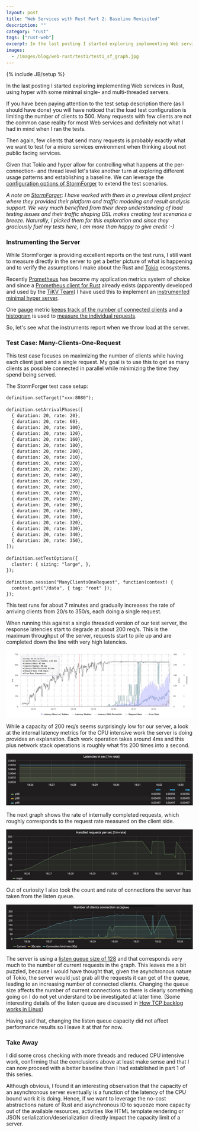 ```yaml
---
layout: post
title: "Web Services with Rust Part 2: Baseline Revisited"
description: ""
category: "rust"
tags: ["rust-web"]
excerpt: In the last posting I started exploring implementing Web services in Rust, using hyper with some minimal single- and multi-threaded servers.
images:
  - /images/blog/web-rust/test1/test1_sf_graph.jpg
---
```

{% include JB/setup %}

In the last posting I started exploring implementing Web services in Rust, using
hyper with some minimal single- and multi-threaded servers.

If you have been paying attention to the test setup description there (as I should have
done) you will have noticed that the load test configuration is limiting the number
of clients to 500. Many requests with few clients are not the common case reality for
most Web services and definitely not what I had in mind when I ran the tests.

Then again, few clients that send many requests is probably exactly what we want to
test for a micro services environment when thinking about not public facing services.

Given that Tokio and hyper allow for controlling what happens at the per-connection-
and thread level let's take another turn at exploring different usage patterns and
establishing a baseline. We can leverage the
[configuration options of StormForger](https://docs.stormforger.com/reference/)
to extend the test scenarios.

*A note on [StormForger](https://stormforger.com/): I have worked with them in
a previous client project where they provided their platform and traffic modeling
and result analysis support. We very much benefited from their deep understanding of
load testing issues and their traffic shaping DSL makes creating test scenarios a
breeze. Naturally, I picked them for this exploration and since they graciously
fuel my tests here, I am more than happy to give credit :-)*

### Instrumenting the Server

While StormForger is providing excellent reports on the test runs, I still want
to measure directly in the server to get a better picture of what is happening
and to verify the assumptions I make about the Rust and [Tokio](https://tokio.rs/)
ecosystems.

Recently [Prometheus](https://prometheus.io) has become my application metrics
system of choice and since a [Prometheus client for Rust](https://github.com/pingcap/rust-prometheus)
already exists (apparently developed and used by the [TiKV Team](https://github.com/pingcap/tikv))
I have used this to implement an [instrumented minimal hyper server](https://github.com/algermissen/web-rust/blob/master/src/bin/ts2.rs).

One [gauge](https://prometheus.io/docs/concepts/metric_types/#gauge)
metric [keeps track of the number of connected clients](https://github.com/algermissen/web-rust/blob/master/src/bin/ts2.rs#L57)
and a [histogram](https://prometheus.io/docs/concepts/metric_types/#histogram) is
used to [measure the individual requests](https://github.com/algermissen/web-rust/blob/master/src/bin/ts2.rs#L73).

So, let's see what the instruments report when we throw load at the server.

### Test Case: Many-Clients-One-Request

This test case focuses on maximizing the number of clients while having each
client just send a single request. My goal is to use this to get as many
clients as possible connected in parallel while minimizing the time they spend
being served.

The StormForger test case setup:

    definition.setTarget("xxx:8080");

    definition.setArrivalPhases([
      { duration: 20, rate: 20},
      { duration: 20, rate: 60},
      { duration: 20, rate: 100},
      { duration: 20, rate: 120},
      { duration: 20, rate: 160},
      { duration: 20, rate: 180},
      { duration: 20, rate: 200},
      { duration: 20, rate: 210},
      { duration: 20, rate: 220},
      { duration: 20, rate: 230},
      { duration: 20, rate: 240},
      { duration: 20, rate: 250},
      { duration: 20, rate: 260},
      { duration: 20, rate: 270},
      { duration: 20, rate: 280},
      { duration: 20, rate: 290},
      { duration: 20, rate: 300},
      { duration: 20, rate: 310},
      { duration: 20, rate: 320},
      { duration: 20, rate: 330},
      { duration: 20, rate: 340},
      { duration: 20, rate: 350},
    ]);

    definition.setTestOptions({
      cluster: { sizing: "large", },
    });

    definition.session("ManyClientsOneRequest", function(context) {
      context.get("/data", { tag: "root" });
    });

This test runs for about 7 minutes and gradually increases the rate of arriving clients from
20/s to 350/s, each doing a single request.

When running this against a single threaded version of our test server, the response
latencies start to degrade at about 200 req/s. This is the maximum throughput of the
server, requests start to pile up and are completed down the line with very high latencies.

![Test 1 - Client Side Graph](/images/blog/web-rust/test1/test1_sf_graph.jpg)

While a capacity of 200 req/s seems surprisingly low for our server, a look at the internal
latency metrics for the CPU intensive work the server is doing provides an explanation.
Each work operation takes around 4ms and this plus network stack operations is roughly
what fits 200 times into a second.

![Test 1 - Server Side Graph](/images/blog/web-rust/test1/test1_gf_latencies.jpg)

The next graph shows the rate of internally completed requests, which roughly corresponds
to the request rate measured on the client side.

![Test 1 - Server Side Graph](/images/blog/web-rust/test1/test1_gf_reqs.jpg)

Out of curiosity I also took the count and rate of connections the server has taken from
the listen queue.

![Test 1 - Server Side Graph](/images/blog/web-rust/test1/test1_gf_conn.jpg)

The server is using a [listen queue size of 128](https://github.com/algermissen/web-rust/blob/master/src/bin/ts2.rs#L112)
and that corresponds very much to the number of current requests in the graph. This leaves me a bit
puzzled, because I would have thought that, given the asynchronous nature of Tokio, the
server would just grab all the requests it can get of the queue, leading to an increasing number of
connected clients. Changing the queue size affects the number of current connections so there is
clearly something going on I do not yet understand to be investigated at later time. (Some
interesting details of the listen queue are discussed in
[How TCP backlog works in Linux](http://veithen.github.io/2014/01/01/how-tcp-backlog-works-in-linux.html))

Having said that, changing the listen queue capacity did not affect performance results so I leave it at that
for now.

### Take Away

I did some cross checking with more threads and reduced CPU intensive work, confirming that the
conclusions above at least make sense and that I can now proceed with a better baseline
than I had established in part 1 of this series.

Although obvious, I found it an interesting observation that the capacity of an asynchronous server
eventually is a function of the latency of the CPU bound work it is doing. Hence, if we want to
leverage the no-cost abstractions nature of Rust and asynchronous IO to squeeze more capacity out
of the available resources, activities like HTML template rendering or JSON serialization/deserialization
directly impact the capacity limit of a server.
